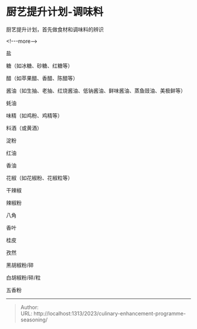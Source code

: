 # 厨艺提升计划-调味料


厨艺提升计划，首先做食材和调味料的辨识

&lt;!---more--&gt;

盐

糖（如冰糖、砂糖、红糖等）

醋（如苹果醋、香醋、陈醋等）

酱油（如生抽、老抽、红烧酱油、低钠酱油、鲜味酱油、蒸鱼豉油、美极鲜等）

蚝油

味精（如鸡粉、鸡精等）

料酒（或黄酒）

淀粉

红油

香油

花椒（如花椒粉、花椒粒等）

干辣椒

辣椒粉

八角

香叶

桂皮

孜然

黑胡椒粉/碎

白胡椒粉/碎/粒

五香粉


---

> Author:   
> URL: http://localhost:1313/2023/culinary-enhancement-programme-seasoning/  

